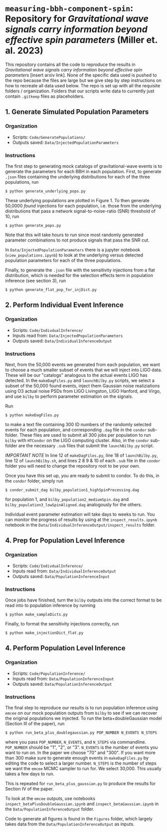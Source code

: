 # `measuring-bbh-component-spin`: Repository for *Gravitational wave signals carry information beyond effective spin parameters* (Miller et. al. 2023)

This repository contains all the code to reproduce the results in *Gravitational wave signals carry information beyond effective spin parameters* [insert arxiv link]. None of the specific data used is pushed to the repo because the files are large but we give step by step instructions on how to recreate all data used below. The repo is set up with all the requisite folders / organization. Folders that our scripts write data to currently just contain `.gitkeep` files as placeholders. 

## 1. Generate Simulated Population Parameters 

### Organization

- Scripts: `Code/GeneratePopulations/`
- Outputs saved: `Data/InjectedPopulationParameters`

### Instructions

The first step to generating mock catalogs of gravitational-wave events is to generate the parameters for each BBH in each population.
First, to generate `.json` files containing the underlying distributions for each of the three populations, run 
```
$ python generate_underlying_pops.py
``` 
These underlying populations are plotted in Figure 1. 
To then generate 50,0000 *found* injections for each population, i.e. those from the underlying distributions that pass a network signal-to-noise-ratio  (SNR) threshold of 10, run 
```
$ python generate_pops.py
``` 
Note that this will take hours to run since most randomly generated parameter combinations to not produce signals that pass the SNR cut.

In `Data/InjectedPopulationParameters` there is a jupyter notebook (`view_populations.ipynb`) to look at the underlying versus detected population parameters for each of the three populations.

Finally, to generate the `.json` file with the sensitivity injections from a flat distribution, which is needed for the selection effects term in population inference (see section 3), run 
```
$ python generate_flat_pop_for_injDict.py
```

## 2. Perform Individual Event Inference 

### Organization
- Scripts: `Code/IndivdualInference/`
- Inputs read from: `Data/InjectedPopulationParameters`
- Outputs saved: `Data/IndividualInferenceOutput`

### Instructions

Next, from the 50,000 events we generated from each population, we want to choose a much smaller subset of events that we will inject into LIGO data. These will be our "catalogs" analogous to the actual events LIGO has detected. In the `makeDagFiles.py` and `launchBilby.py` scripts, we select a subset of the 50,000 found events, inject them Gaussian noise realiziations using O3 actual noise PSDs from LIGO Livingston, LIGO Hanford, and Virgo, and use `bilby` to perform parameter estimation on the signals. 

Run
```
$ python makeDagFiles.py
```
to make a text file containing 300 ID numbers of the randomly selected events for each population, and corresponding `.dag` file in the `condor` sub-folder. These files are used to submit all 300 jobs per population to run `bilby` with `HTCondor` on the LIGO computing cluster.
Also, in the `condor` sub-folder are the necessary `.sub` files that submit the `launchBilby.py` script.

*IMPORTANT NOTE* In line 12 of `makeDagFiles.py`, line 18 of `launchBilby.py`, line 12 of `launchBilby.sh`, and lines 2 8 9 & 10 of each `.sub` file in the `condor` folder you will need to change the repository root to be your own.

Once you have this set up, you are ready to submit to condor. To do this, in the `condor` folder, simply run 
```
$ condor_submit_dag bilby_population1_highSpinPrecessing.dag
``` 
for population 1, and `bilby_population2_mediumSpin.dag` and `bilby_population3_lowSpinAligned.dag` analogously for the others.

Individual event parameter estimation will take days to weeks to run. You can monitor the progress of results by using at the `inspect_results.ipynb` notebook in the `Data/IndividualInferenceOutput/inspect_results` folder.


## 4. Prep for Population Level Inference

### Organization
- Scripts: `Code/IndivdualInference/`
- Inputs read from: `Data/IndividualInferenceOutput`
- Outputs saved: `Data/PopulationInferenceInput`

### Instructions

Once jobs have finished, turn the `bilby` outputs into the correct format to be read into to population inference by running 
```
$ python make_sampleDicts.py
```
Finally, to format the sensitivity injections correctly, run 
```
$ python make_injectionDict_flat.py
```

## 4. Perform Population Level Inference

### Organization
- Scripts: `Code/PopulationInference/`
- Inputs read from: `Data/PopulationInferenceInput`
- Outputs saved: `Data/PopulationInferenceOutput`

### Instructions

The final step to reproduce our results is to run population inference using `emcee` on our mock population outputs from `bilby` to see if we can recover the original populations we injected. 
To run the beta+doubleGaussian model (Section III of the paper), run 
```
$ python run_beta_plus_doublegaussian.py POP_NUMBER N_EVENTS N_STEPS
```
where you pass `POP_NUMBER`, `N_EVENTS`, and `N_STEPS` via commandline. `POP_NUMBER` should be "1", "2", or "3". `N_EVENTS` is the number of events you want to run on. In the paper we choose "70" and "300". If you want more than 300 make sure to generate enough events in `makeDagFiles.py` by editing the code to select a larger number. `N_STEPS` is the number of steps we want the `emcee` MCMC sampler to run for. We select 30,000. This usually takes a few days to run.

This is repeated for `run_beta_plus_gaussian.py` to produce the results for Section IV of the paper. 

To look at the `emcee` outputs, use notebooks `inspect_betaPlusDoubleGaussian.ipynb` and `inspect_betaGaussian.ipynb` in the `Data/PopulationInferenceOutput` folder. 

Code to generate all figures is found in the `Figures` folder, which largely takes data from the `Data/PopulationInferenceOutput` as inputs.
